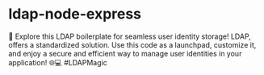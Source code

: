 # ldap-node-express
🚀 Explore this LDAP boilerplate for seamless user identity storage! LDAP, offers a standardized solution. Use this code as a launchpad, customize it, and enjoy a secure and efficient way to manage user identities in your application! 🌐💻 #LDAPMagic
